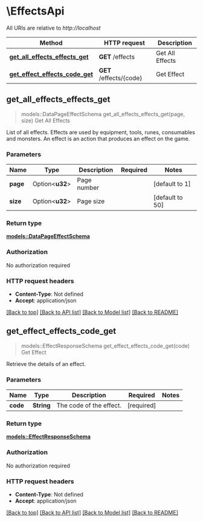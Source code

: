# \EffectsApi

All URIs are relative to *http://localhost*

Method | HTTP request | Description
------------- | ------------- | -------------
[**get_all_effects_effects_get**](EffectsApi.md#get_all_effects_effects_get) | **GET** /effects | Get All Effects
[**get_effect_effects_code_get**](EffectsApi.md#get_effect_effects_code_get) | **GET** /effects/{code} | Get Effect



## get_all_effects_effects_get

> models::DataPageEffectSchema get_all_effects_effects_get(page, size)
Get All Effects

List of all effects. Effects are used by equipment, tools, runes, consumables and monsters. An effect is an action that produces an effect on the game.

### Parameters


Name | Type | Description  | Required | Notes
------------- | ------------- | ------------- | ------------- | -------------
**page** | Option<**u32**> | Page number |  |[default to 1]
**size** | Option<**u32**> | Page size |  |[default to 50]

### Return type

[**models::DataPageEffectSchema**](DataPage_EffectSchema_.md)

### Authorization

No authorization required

### HTTP request headers

- **Content-Type**: Not defined
- **Accept**: application/json

[[Back to top]](#) [[Back to API list]](../README.md#documentation-for-api-endpoints) [[Back to Model list]](../README.md#documentation-for-models) [[Back to README]](../README.md)


## get_effect_effects_code_get

> models::EffectResponseSchema get_effect_effects_code_get(code)
Get Effect

Retrieve the details of an effect.

### Parameters


Name | Type | Description  | Required | Notes
------------- | ------------- | ------------- | ------------- | -------------
**code** | **String** | The code of the effect. | [required] |

### Return type

[**models::EffectResponseSchema**](EffectResponseSchema.md)

### Authorization

No authorization required

### HTTP request headers

- **Content-Type**: Not defined
- **Accept**: application/json

[[Back to top]](#) [[Back to API list]](../README.md#documentation-for-api-endpoints) [[Back to Model list]](../README.md#documentation-for-models) [[Back to README]](../README.md)

